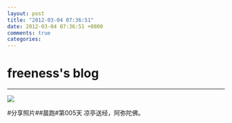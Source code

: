 ```yaml
---
layout: post
title: "2012-03-04 07:36:51"
date: 2012-03-04 07:36:51 +0800
comments: true
categories: 
---
```


# freeness's blog

----------

![](http://okqmqrbgo.bkt.clouddn.com/201203040736511.jpg)

>
\#分享照片\#\#晨跑\#第005天 凉亭送经，阿弥陀佛。